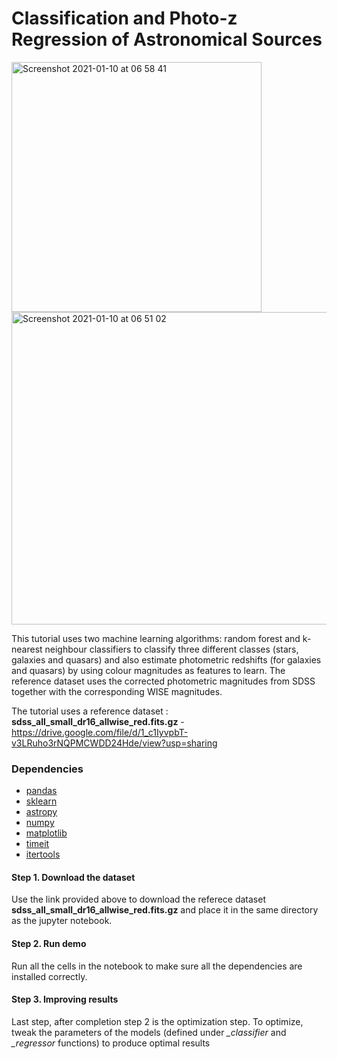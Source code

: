 # Classification and Photo-z Regression of Astronomical Sources 

<img width="400" alt="Screenshot 2021-01-10 at 06 58 41" src="https://user-images.githubusercontent.com/42966715/104114837-78225f00-5311-11eb-8fab-02474b954ad5.png"><img width="600" height="500" alt="Screenshot 2021-01-10 at 06 51 02" src="https://user-images.githubusercontent.com/42966715/104114726-6096a680-5310-11eb-8d34-cbb91d5efc30.png">

This tutorial uses two machine learning algorithms: random forest and k-nearest neighbour classifiers to classify three different classes (stars, galaxies and quasars) and also estimate photometric redshifts (for galaxies and quasars) by using colour magnitudes as features to learn. The reference dataset uses the corrected photometric magnitudes from SDSS together with the corresponding WISE magnitudes. 

The tutorial uses a reference dataset : **sdss_all_small_dr16_allwise_red.fits.gz** - https://drive.google.com/file/d/1_c1IyvpbT-v3LRuho3rNQPMCWDD24Hde/view?usp=sharing

### Dependencies

* [pandas](https://pandas.pydata.org/)
* [sklearn](scikit-learn.org/)
* [astropy](https://www.astropy.org)
* [numpy](https://numpy.org)
* [matplotlib](https://matplotlib.org)
* [timeit](https://docs.python.org/3/library/timeit.html)
* [itertools](https://docs.python.org/3/library/itertools.html)

#### Step 1. Download the dataset

Use the link provided above to download the referece dataset **sdss_all_small_dr16_allwise_red.fits.gz** and place it in the same directory as the jupyter notebook.

#### Step 2. Run demo

Run all the cells in the notebook to make sure all the dependencies are installed correctly.

#### Step 3. Improving results

Last step, after completion step 2 is the optimization step. To optimize, tweak the parameters of the models (defined under *_classifier* and *_regressor* functions) to produce optimal results 
